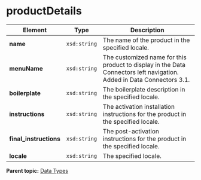# productDetails

|Element|Type|Description|
|-------|----|-----------|
|**name** |`xsd:string` | The name of the product in the specified locale.|
|**menuName** |`xsd:string` | The customized name for this product to display in the Data Connectors left navigation. Added in Data Connectors 3.1.|
|**boilerplate** |`xsd:string` | The boilerplate description in the specified locale.|
|**instructions** |`xsd:string` | The activation installation instructions for the product in the specified locale.|
|**final\_instructions** |`xsd:string` | The post-activation instructions for the product in the specified locale.|
|**locale** |`xsd:string` | The specified locale.|

**Parent topic:** [Data Types](../data_types/c_genesis_api_datatypes.md)

